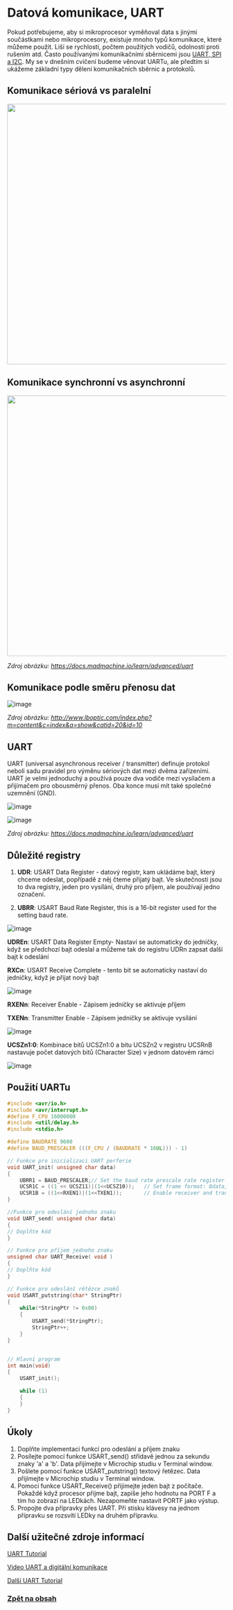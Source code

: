 # Datová komunikace, UART
Pokud potřebujeme, aby si mikroprocesor vyměňoval data s jinými součástkami nebo mikroprocesory, existuje mnoho typů komunikace, které můžeme použít. Liší se rychlostí, počtem použitých vodičů, odolností proti rušením atd. Často používanými komunikačními sběrnicemi jsou [UART, SPI a I2C](https://www.hibit.dev/posts/102/communication-protocols-uart-i2c-and-spi). My se v dnešním cvičení budeme věnovat UARTu, ale předtím si ukážeme základní typy dělení komunikačních sběrnic a protokolů.

## Komunikace sériová vs paralelní
<img src="https://github.com/user-attachments/assets/b722c856-ee3a-4386-9277-d220b1fbb68c" width="600"/>

## Komunikace synchronní vs asynchronní
<img src="https://github.com/user-attachments/assets/f093542f-f7f0-45c8-bd6f-ed4ccfbbfce0" width="600"/>

*Zdroj obrázku: https://docs.madmachine.io/learn/advanced/uart*

## Komunikace podle směru přenosu dat
![image](https://github.com/user-attachments/assets/7a229ec2-9fcf-4323-990d-89079ab7ef44)

*Zdroj obrázku: http://www.lboptic.com/index.php?m=content&c=index&a=show&catid=20&id=10*


## UART 
UART (universal asynchronous receiver / transmitter)  definuje protokol neboli sadu pravidel pro výměnu sériových dat mezi dvěma zařízeními. UART je velmi jednoduchý a používá pouze dva vodiče mezi vysílačem a přijímačem pro obousměrný přenos. Oba konce musí mít také společné uzemnění (GND).

![image](https://github.com/user-attachments/assets/df3e67e7-d689-404f-a48b-13965745c909)

![image](https://github.com/user-attachments/assets/c544e539-6958-4283-9fec-905060d4e42c)

*Zdroj obrázku: https://docs.madmachine.io/learn/advanced/uart*


## Důležité registry
1. **UDR**: USART Data Register - datový registr, kam ukládáme bajt, který chceme odeslat, popřípadě z něj čteme přijatý bajt. Ve skutečnosti jsou to dva registry, jeden pro vysílání, druhý pro příjem, ale používají jedno označení.

3. **UBRR**: USART Baud Rate Register, this is a 16-bit register used for the setting baud rate.


![image](https://github.com/user-attachments/assets/9cbfa471-2743-433b-ae33-8aa2f83c389f)

**UDREn**: USART Data Register Empty- Nastaví se automaticky do jedničky, když se předchozí bajt odeslal a můžeme tak do registru UDRn zapsat další bajt k odeslání

**RXCn**: USART Receive Complete - tento bit se automaticky nastaví do jedničky, když je přijat nový bajt

![image](https://github.com/user-attachments/assets/866889a6-f2ca-461c-ab52-81cf4cb518bb)

**RXENn**: Receiver Enable - Zápisem jedničky se aktivuje příjem

**TXENn**: Transmitter Enable - Zápisem jedničky se aktivuje vysílání

![image](https://github.com/user-attachments/assets/945f0ace-4812-4466-b15f-0ce4130af783)

**UCSZn1:0**: Kombinace bitů UCSZn1:0 a bitu UCSZn2 v registru UCSRnB nastavuje počet datových bitů (Character Size) v jednom datovém rámci

![image](https://github.com/user-attachments/assets/bced14bb-1a4e-4121-ba5c-1f0983a2f354)


## Použití UARTu

```c
#include <avr/io.h>
#include <avr/interrupt.h>
#define F_CPU 16000000
#include <util/delay.h>
#include <stdio.h>

#define BAUDRATE 9600
#define BAUD_PRESCALER (((F_CPU / (BAUDRATE * 16UL))) - 1)

// Funkce pro inicializaci UART perferie
void UART_init( unsigned char data)
{
	UBRR1 = BAUD_PRESCALER;// Set the baud rate prescale rate register
	UCSR1C = ((1 << UCSZ11)|(1<<UCSZ10));   // Set frame format: 8data, 1 stop bit
	UCSR1B = ((1<<RXEN1)|(1<<TXEN1));       // Enable receiver and transmitter
}

//Funkce pro odeslání jednoho znaku
void UART_send( unsigned char data)
{
// Doplňte kód
}

// Funkce pro příjem jednoho znaku
unsigned char UART_Receive( void )
{
// Doplňte kód
}

// Funkce pro odeslání rětězce znaků
void USART_putstring(char* StringPtr)
{
    while(*StringPtr != 0x00)
    {
        USART_send(*StringPtr);
        StringPtr++;
    }
}


// Hlavní program
int main(void)
{
	USART_init();

	while (1) 
	{
	}
}
```


## Úkoly
1. Doplňte implementaci funkcí pro odeslání a příjem znaku
2. Posílejte pomocí funkce USART_send() střídavě jednou za sekundu znaky 'a' a 'b'. Data přijímejte v Microchip studiu v Terminal window.
3. Pošlete pomocí funkce USART_putstring() textový řetězec. Data přijímejte v Microchip studiu v Terminal window.
4. Pomocí funkce USART_Receive() přijímejte jeden bajt z počítače. Pokaždé když procesor přijme bajt, zapíše jeho hodnotu na PORT F a tím ho zobrazí na LEDkách. Nezapomeňte nastavit PORTF jako výstup. 
5. Propojte dva přípravky přes UART. Při stisku klávesy na jednom přípravku se rozsvítí LEDky na druhém přípravku. 


## Další užitečné zdroje informací
[UART Tutorial](https://www.electronicwings.com/avr-atmega/atmega1632-usart)

[Video UART a digitální komunikace](https://www.youtube.com/watch?feature=shared&v=Af6wO4QX28E)

[Další UART Tutorial](https://learn.sparkfun.com/tutorials/serial-communication)


### [Zpět na obsah](README.md)
